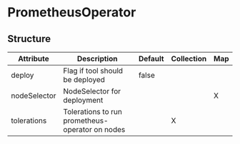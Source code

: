 # PrometheusOperator 
 

## Structure 
 

| Attribute    | Description                                      | Default | Collection | Map  |
| ------------ | ------------------------------------------------ | ------- | ---------- | ---  |
| deploy       | Flag if tool should be deployed                  |  false  |            |      |
| nodeSelector | NodeSelector for deployment                      |         |            | X    |
| tolerations  | Tolerations to run prometheus-operator on nodes  |         | X          |      |